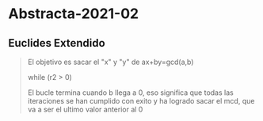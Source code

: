 # Abstracta-2021-02
## Euclides Extendido
> El objetivo es sacar el "x" y "y" de ax+by=gcd(a,b)
> 
> while (r2 > 0)
>
>El bucle termina cuando b llega a 0, eso significa que todas las iteraciones se han cumplido con exito y ha logrado sacar el mcd, que va a ser el ultimo valor anterior al 0
